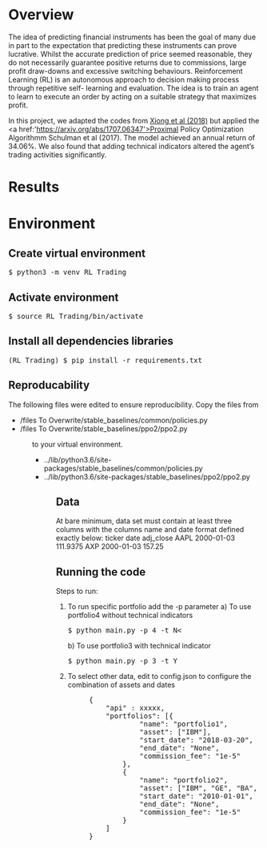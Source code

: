 

# Overview
The idea of predicting financial instruments has been the goal of many due in part to the
expectation that predicting these instruments can prove lucrative. Whilst the accurate
prediction of price seemed reasonable, they do not necessarily guarantee positive returns due
to commissions, large profit draw-downs and excessive switching behaviours. Reinforcement
Learning (RL) is an autonomous approach to decision making process through repetitive self-
learning and evaluation. The idea is to train an agent to learn to execute an order by acting on
a suitable strategy that maximizes profit.

In this project, we adapted the codes from <a href='https://www.groundai.com/project/practical-deep-reinforcement-learning-approach-for-stock-trading/'>Xiong et al (2018)</a> but applied the <a href:'https://arxiv.org/abs/1707.06347'>Proximal Policy Optimization Algorithmm Schulman et al (2017)</a>. The model achieved an annual return of 34.06%. We also found that adding technical indicators altered the agent’s trading activities significantly.

# Results




# Environment
## Create virtual environment
<pre>$ python3 -m venv RL_Trading</pre>

## Activate environment
<pre>$ source RL_Trading/bin/activate</pre>

## Install all dependencies libraries
<pre>(RL_Trading) $ pip install -r requirements.txt</pre>

## Reproducability
The following files were edited to ensure reproducibility. Copy the files from
<ul>
<li>/files To Overwrite/stable_baselines/common/policies.py</li>
<li>/files To Overwrite/stable_baselines/ppo2/ppo2.py</li>
<ul>

to your virtual environment.
<ul>
<li>../lib/python3.6/site-packages/stable_baselines/common/policies.py</li>
<li>../lib/python3.6/site-packages/stable_baselines/ppo2/ppo2.py</li>
<ul>


## Data
At bare minimum, data set must contain at least three columns with the columns name and date format defined exactly below:
ticker	date	    adj_close
AAPL	2000-01-03	111.9375
AXP	    2000-01-03	157.25


## Running the code
Steps to run:
1. To run specific portfolio add the -p parameter
    a) To use portfolio4 without technical indicators
    <pre>$ python main.py -p 4 -t N<</pre>

    b) To use portfolio3 with technical indicator
    <pre>$ python main.py -p 3 -t Y</pre>


2. To select other data, edit to config.json to configure the combination of assets and dates
    <pre>
        {
        	"api" : xxxxx,
        	"portfolios": [{
        			"name": "portfolio1",
        			"asset": ["IBM"],
        			"start_date": "2018-03-20",
        			"end_date": "None",
        			"commission_fee": "1e-5"
        		},
        		{
        			"name": "portfolio2",
        			"asset": ["IBM", "GE", "BA", "MMM", "ABT", "CA"],
        			"start_date": "2010-01-01",
        			"end_date": "None",
        			"commission_fee": "1e-5"
        		}
        	]
        }
    </pre>
